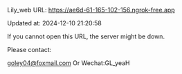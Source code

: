 Lily_web URL: https://ae6d-61-165-102-156.ngrok-free.app

Updated at: 2024-12-10 21:20:58

If you cannot open this URL, the server might be down.

Please contact: 

goley04@foxmail.com Or Wechat:GL_yeaH